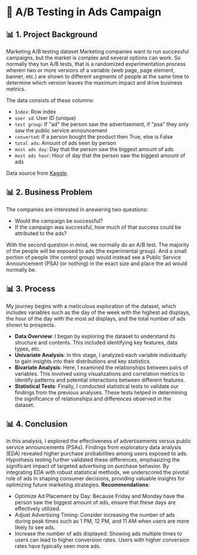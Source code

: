 # 🔬 A/B Testing in Ads Campaign
## 📊 1. Project Background
Marketing A/B testing dataset Marketing companies want to run successful campaigns, but the market is complex and several options can work. So normally they tun A/B tests, that is a randomized experimentation process wherein two or more versions of a variable (web page, page element, banner, etc.) are shown to different segments of people at the same time to determine which version leaves the maximum impact and drive business metrics.

The data consists of these columns:

- `Index`: Row index
- `user id`: User ID (unique)
- `test group`: If "ad" the person saw the advertisement, if "psa" they only saw the public service announcement
- `converted`: If a person bought the product then True, else is False
- `total ads`: Amount of ads seen by person
- `most ads day`: Day that the person saw the biggest amount of ads
- `most ads hour`: Hour of day that the person saw the biggest amount of ads

Data source from [Kaggle](https://www.kaggle.com/datasets/faviovaz/marketing-ab-testing/data).
## 📊 2. Business Problem 
The companies are interested in answering two questions:

- Would the campaign be successful?
- If the campaign was successful, how much of that success could be attributed to the ads?

With the second question in mind, we normally do an A/B test. The majority of the people will be exposed to ads (the experimental group). And a small portion of people (the control group) would instead see a Public Service Announcement (PSA) (or nothing) in the exact size and place the ad would normally be.

## 📊 3. Process
My journey begins with a meticulous exploration of the dataset, which includes variables such as the day of the week with the highest ad displays, the hour of the day with the most ad displays, and the total number of ads shown to prospects. 

* **Data Overview**: I began by exploring the dataset to understand its structure and contents. This included identifying key features, data types, etc.
* **Univariate Analysis**: In this stage, I analyzed each variable individually to gain insights into their distributions and key statistics.
* **Bivariate Analysis**: Here, I examined the relationships between pairs of variables. This involved using visualizations and correlation metrics to identify patterns and potential interactions between different features.
* **Statistical Tests**: Finally, I conducted statistical tests to validate our findings from the previous analyses. These tests helped in determining the significance of relationships and differences observed in the dataset.

## 📊 4. Conclusion

In this analysis, I explored the effectiveness of advertisements versus public service announcements (PSAs). Findings from exploratory data analysis (EDA) revealed higher purchase probabilities among users exposed to ads. Hypothesis testing further validated these differences, emphasizing the significant impact of targeted advertising on purchase behavior. By integrating EDA with robust statistical methods, we underscored the pivotal role of ads in shaping consumer decisions, providing valuable insights for optimizing future marketing strategies.
**Recommendations**:
- Optimize Ad Placement by Day: Because Friday and Monday have the person saw the biggest amount of ads, ensure that these days are effectively utilized.
- Adjust Advertising Timing: Consider increasing the number of ads during peak times such as 1 PM, 12 PM, and 11 AM when users are more likely to see ads.
- Increase the number of ads displayed: Showing ads multiple times to users can lead to higher conversion rates. Users with higher conversion rates have typically seen more ads.
